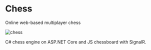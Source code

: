 # Chess
Online web-based multiplayer chess

![chess](https://user-images.githubusercontent.com/53121994/68796222-2de51580-065b-11ea-9a6b-a1cce28177c4.jpg)

C# chess engine on ASP.NET Core and JS chessboard with SignalR.
